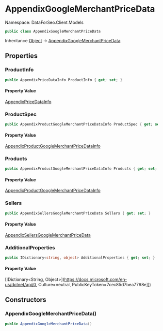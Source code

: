 # AppendixGoogleMerchantPriceData

Namespace: DataForSeo.Client.Models

```csharp
public class AppendixGoogleMerchantPriceData
```

Inheritance [Object](https://docs.microsoft.com/en-us/dotnet/api/Object) → [AppendixGoogleMerchantPriceData](./AppendixGoogleMerchantPriceData.md)

## Properties

### **ProductInfo**

```csharp
public AppendixPriceDataInfo ProductInfo { get; set; }
```

#### Property Value

[AppendixPriceDataInfo](./AppendixPriceDataInfo.md)<br>

### **ProductSpec**

```csharp
public AppendixProductGoogleMerchantPriceDataInfo ProductSpec { get; set; }
```

#### Property Value

[AppendixProductGoogleMerchantPriceDataInfo](./AppendixProductGoogleMerchantPriceDataInfo.md)<br>

### **Products**

```csharp
public AppendixProductGoogleMerchantPriceDataInfo Products { get; set; }
```

#### Property Value

[AppendixProductGoogleMerchantPriceDataInfo](./AppendixProductGoogleMerchantPriceDataInfo.md)<br>

### **Sellers**

```csharp
public AppendixSellersGoogleMerchantPriceData Sellers { get; set; }
```

#### Property Value

[AppendixSellersGoogleMerchantPriceData](./AppendixSellersGoogleMerchantPriceData.md)<br>

### **AdditionalProperties**

```csharp
public IDictionary<string, object> AdditionalProperties { get; set; }
```

#### Property Value

[IDictionary&lt;String, Object&gt;](https://docs.microsoft.com/en-us/dotnet/api/0, Culture=neutral, PublicKeyToken=7cec85d7bea7798e]])<br>

## Constructors

### **AppendixGoogleMerchantPriceData()**

```csharp
public AppendixGoogleMerchantPriceData()
```
